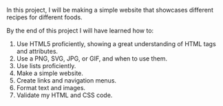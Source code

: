 In this project, I will be making a simple website that showcases different recipes for different foods.

By the end of this project I will have learned how to:

1. Use HTML5 proficiently, showing a great understanding of HTML tags and attributes.
2. Use a PNG, SVG, JPG, or GIF, and when to use them. 
3. Use lists proficiently.
4. Make a simple website.
5. Create links and navigation menus.
6. Format text and images.
7. Validate my HTML and CSS code.
